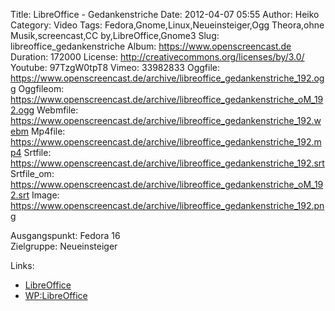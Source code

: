 Title: LibreOffice - Gedankenstriche
Date: 2012-04-07 05:55
Author: Heiko
Category: Video
Tags: Fedora,Gnome,Linux,Neueinsteiger,Ogg Theora,ohne Musik,screencast,CC by,LibreOffice,Gnome3
Slug: libreoffice_gedankenstriche
Album: https://www.openscreencast.de
Duration: 172000
License: http://creativecommons.org/licenses/by/3.0/
Youtube: 97TzgW0tpT8
Vimeo: 33982833
Oggfile: https://www.openscreencast.de/archive/libreoffice_gedankenstriche_192.ogg
Oggfileom: https://www.openscreencast.de/archive/libreoffice_gedankenstriche_oM_192.ogg
Webmfile: https://www.openscreencast.de/archive/libreoffice_gedankenstriche_192.webm
Mp4file: https://www.openscreencast.de/archive/libreoffice_gedankenstriche_192.mp4
Srtfile: https://www.openscreencast.de/archive/libreoffice_gedankenstriche_192.srt
Srtfile_om: https://www.openscreencast.de/archive/libreoffice_gedankenstriche_oM_192.srt
Image: https://www.openscreencast.de/archive/libreoffice_gedankenstriche_192.png

Ausgangspunkt: Fedora 16  
Zielgruppe: Neueinsteiger  

Links:

  * [LibreOffice](http://de.libreoffice.org/hilfe-kontakt/handbuecher/ "Link zu LibreOffice" )
  * [WP:LibreOffice](http://de.wikipedia.org/wiki/Libreoffice "LibreOffice" )

